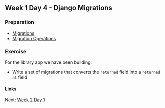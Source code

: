 ## Week 1 Day 4 - Django Migrations

### Preparation
- [Migrations](https://docs.djangoproject.com/en/1.7/topics/migrations/)
- [Migration Operations](https://docs.djangoproject.com/en/1.7/ref/migration-operations/)

### Exercise
For the library app we have been building:

- Write a set of migrations that converts the `returned` field into a `returned at` field

#### Links
Next: [Week 2 Day 1](../week-2/W2D1.md)